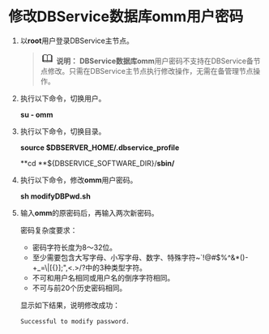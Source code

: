 # 修改DBService数据库omm用户密码<a name="admin_guide_000354"></a>

1.  以**root**用户登录DBService主节点。

    >![](public_sys-resources/icon-note.gif) **说明：** 
    >**DBService数据库omm**用户密码不支持在DBService备节点修改。只需在DBService主节点执行修改操作，无需在备管理节点操作。

2.  执行以下命令，切换用户。

    **su - omm**

3.  执行以下命令，切换目录。

    **source $DBSERVER\_HOME/.dbservice\_profile**

    **cd  **$\{DBSERVICE\_SOFTWARE\_DIR\}/**sbin/**

4.  执行以下命令，修改**omm**用户密码。

    **sh modifyDBPwd.sh**

5.  输入**omm**的原密码后，再输入两次新密码。

    密码复杂度要求：

    -   密码字符长度为8～32位。
    -   至少需要包含大写字母、小写字母、数字、特殊字符\~\`!@\#$%^&\*\(\)-+\_=\\|\[\{\}\];",<.\>/?中的3种类型字符。
    -   不可和用户名相同或用户名的倒序字符相同。
    -   不可与前20个历史密码相同。

    显示如下结果，说明修改成功：

    ```
    Successful to modify password.
    ```



